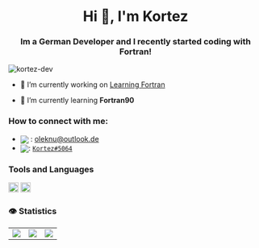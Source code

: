 <h1 align="center">Hi 👋, I'm Kortez</h1>
<h3 align="center">Im a German Developer and I recently started coding with Fortran!</h3>

<p align="left"> <img src="https://komarev.com/ghpvc/?username=kortez-dev&label=Profile%20views&color=0e75b6&style=flat" alt="kortez-dev" /> </p>

- 🔭 I’m currently working on [Learning Fortran](https://github.com/users/Kortez-Dev/projects/3)

- 🌱 I’m currently learning **Fortran90**

### How to connect with me:

- <img src="https://raw.githubusercontent.com/vladfrangu/vladfrangu/master/assets/logo-gmail.png" align="center"> : oleknu@outlook.de
- <img src="https://raw.githubusercontent.com/vladfrangu/vladfrangu/master/assets/logo-discord.png" align="center">: [`Kortez#5064`](https://discord.com/users/139836912335716352)

### Tools and Languages
<code><img height="20" src="http://degenerateconic.com/wp-content/uploads/2018/06/fortran2.png"></code>
<code><img height="20" src="https://logodix.com/logo/732150.png"></code>


### 👁 Statistics 

<table>
  <tr>
    <td align="center" style="padding=0;width=50%;">
      <img align="center" style="padding=0;" src="https://github-readme-stats.vercel.app/api?username=Kortez-Dev&show_icons=true&theme=tokyonight" />
    </td>
    <td align="center" style="padding=0;width=50%;">
      <img align="center" style="padding=0;" src="https://github-readme-stats.vercel.app/api/top-langs/?username=Kortez-Dev&layout=compact&theme=tokyonight" />
    </td>
    <td align="center" style="padding=0;width=50%;">
      <img align="center" style="padding=0;" src="https://github-readme-stats.vercel.app/api/pin/?username=Kortez-Dev&repo=foersterdreieck&theme=tokyonight" />
  </tr>
</table>

